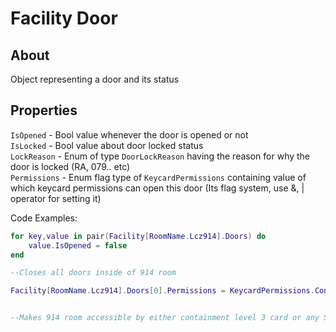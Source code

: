 # Facility Door

## About
Object representing a door and its status

## Properties
`IsOpened` - Bool value whenever the door is opened or not<br>
`IsLocked` - Bool value about door locked status<br>
`LockReason` - Enum of type `DoorLockReason` having the reason for why the door is locked (RA, 079.. etc)<br>
`Permissions` - Enum flag type of `KeycardPermissions` containing value of which keycard permissions can open this door (Its flag system, use &, | operator for setting it)<br>

Code Examples:

```lua
for key,value in pair(Facility[RoomName.Lcz914].Doors) do
    value.IsOpened = false
end

--Closes all doors inside of 914 room
```

```lua
Facility[RoomName.Lcz914].Doors[0].Permissions = KeycardPermissions.ContainmentLevelThree | KeycardPermissions.ScpOverride


--Makes 914 room accessible by either containment level 3 card or any SCP
```